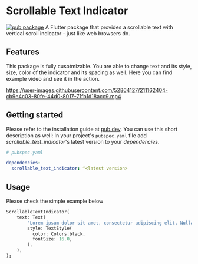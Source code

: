 # Scrollable Text Indicator

[![pub package](https://img.shields.io/pub/v/scrollable_text_indicator.svg)](https://pub.dartlang.org/packages/scrollable_text_indicator)
A Flutter package that provides a scrollable text with vertical scroll indicator - just like web browsers do.
 
## Features

This package is fully cusotmizable. You are able to change text and its style, size, color of the indicator and its spacing as well.
Here you can find example video and see it in the action.

https://user-images.githubusercontent.com/52864127/211162404-cb9e4c03-80fe-44d0-8017-71fb1d18acc9.mp4

## Getting started

Please refer to the installation guide at [pub.dev](https://pub.dev/packages/chopper/scrollable_text_indicator). 
You can use this short description as well:
In your project's `pubspec.yaml` file add *scrollable_text_indicator*'s latest version to your *dependencies*.
```yaml
# pubspec.yaml

dependencies:
  scrollable_text_indicator: ^<latest version>
```

## Usage

Please check the simple example below
```dart
ScrollableTextIndicator(
    text: Text(
        'Lorem ipsum dolor sit amet, consectetur adipiscing elit. Nullam pulvinar risus sit amet augue viverra ultrices. Aliquam erat volutpat. Proin sagittis ultricies blandit. Donec diam velit, vestibulum commodo leo eu, suscipit condimentum ante. Aenean laoreet sapien mauris. Praesent maximus sagittis felis auctor facilisis. In ullamcorper velit id leo semper, pellentesque luctus risus efficitur. Aenean et tristique diam, vitae volutpat mi. Morbi bibendum ut nibh a ornare. Nulla nec dolor pellentesque, gravida neque ut, condimentum augue. Phasellus mollis metus ac tincidunt venenatis. Aenean at ullamcorper massa. Vestibulum volutpat nunc ut ultrices facilisis. Cras dui lorem, vehicula eu hendrerit non, sollicitudin quis libero. Morbi dapibus libero tincidunt lobortis efficitur.',
        style: TextStyle(
          color: Colors.black,
          fontSize: 16.0,
        ),
    ),
);
```

